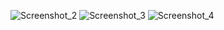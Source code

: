 ![Screenshot_2](https://user-images.githubusercontent.com/94929434/177037503-9f875542-84b9-4a01-8255-9b22b04a4e68.png)
![Screenshot_3](https://user-images.githubusercontent.com/94929434/177037506-62ac1831-0eea-4487-835f-8eb29ccc3215.png)
![Screenshot_4](https://user-images.githubusercontent.com/94929434/177037510-a8397ceb-a470-4588-8ba9-00c777f3d401.png)
